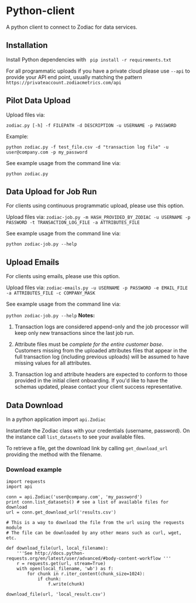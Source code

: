 # Python-client
A python client to connect to Zodiac for data services.

## Installation

Install Python dependencies with
` pip install -r requirements.txt`


For all programmatic uploads if you have a private cloud please use
`--api` to provide your API end point, usually matching the pattern `https://privateaccount.zodiacmetrics.com/api`


## Pilot Data Upload

Upload files via:

`zodiac.py [-h] -f FILEPATH -d DESCRIPTION -u USERNAME -p PASSWORD`

Example:

 `python zodiac.py -f test_file.csv -d "transaction log file" -u user@company.com -p my_password`

See example usage from the command line via:

   `python zodiac.py`


## Data Upload for Job Run

For clients using continuous programmatic upload, please use this option.

Upload files via:
 `zodiac-job.py -m HASH_PROVIDED_BY_ZODIAC -u USERNAME -p PASSWORD -t TRANSACTION_LOG_FILE -a ATTRIBUTES_FILE`

See example usage from the command line via:

`python zodiac-job.py --help`

## Upload Emails

For clients using emails, please use this option.

Upload files via:
 `zodiac-emails.py -u USERNAME -p PASSWORD -e EMAIL_FILE -a ATTRIBUTES_FILE -c COMPANY_MASK`

See example usage from the command line via:

`python zodiac-job.py --help`
**Notes:**

1. Transaction logs are considered append-only and the job processor will keep only new transactions since the last job run.

1. Attribute files must be _complete for the entire customer base_. Customers missing from the uploaded attributes files that appear in the full transaction log (including previous uploads) will be assumed to have missing values for all attributes.


1. Transaction log and attribute headers are expected to conform to those provided in the initial client onboarding. If you'd like to have the schemas updated, please contact your client success representative.

## Data Download

In a python application import
`api.Zodiac`

Instantiate the Zodiac class with your credentials (username, password).  On the instance call `list_datasets` to see your available files.

To retrieve a file, get the download link by calling `get_download_url` providing the method with the filename.

### Download example

```
import requests
import api

conn = api.Zodiac('user@company.com', 'my_password')
print conn.list_datasets() # see a list of available files for download
url = conn.get_download_url('results.csv')

# This is a way to download the file from the url using the requests module
# The file can be downloaded by any other means such as curl, wget, etc.

def download_file(url, local_filename):
    '''See http://docs.python-requests.org/en/latest/user/advanced/#body-content-workflow '''
    r = requests.get(url, stream=True)
    with open(local_filename, 'wb') as f:
        for chunk in r.iter_content(chunk_size=1024):
            if chunk:
                f.write(chunk)

download_file(url, 'local_result.csv')
```
